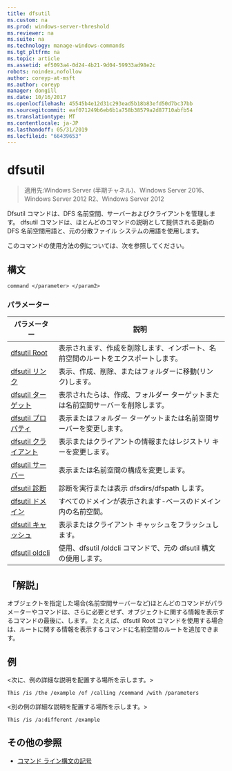 ```yaml
---
title: dfsutil
ms.custom: na
ms.prod: windows-server-threshold
ms.reviewer: na
ms.suite: na
ms.technology: manage-windows-commands
ms.tgt_pltfrm: na
ms.topic: article
ms.assetid: ef5093a4-0d24-4b21-9d04-59933ad98e2c
robots: noindex,nofollow
author: coreyp-at-msft
ms.author: coreyp
manager: dongill
ms.date: 10/16/2017
ms.openlocfilehash: 45545b4e12d31c293ead5b18b83efd50d7bc37bb
ms.sourcegitcommit: eaf071249b6eb6b1a758b38579a2d87710abfb54
ms.translationtype: MT
ms.contentlocale: ja-JP
ms.lasthandoff: 05/31/2019
ms.locfileid: "66439653"
---
```

# <a name="dfsutil"></a>dfsutil

>適用先:Windows Server (半期チャネル)、Windows Server 2016、Windows Server 2012 R2、Windows Server 2012

Dfsutil コマンドは、DFS 名前空間、サーバーおよびクライアントを管理します。 dfsutil コマンドは、ほとんどのコマンドの説明として提供される更新の DFS 名前空間用語と、元の分散ファイル システムの用語を使用します。

このコマンドの使用方法の例については、次を参照してください。 

## <a name="syntax"></a>構文

```
command </parameter> </param2>
```

### <a name="parameters"></a>パラメーター

|パラメーター|説明|
|-------|--------|
|[dfsutil Root](dfsutil-root.md)|表示されます、作成を削除します、インポート、名前空間のルートをエクスポートします。|
|[dfsutil リンク](dfsutil-link.md)|表示、作成、削除、またはフォルダーに移動\(リンク\)します。|
|[dfsutil ターゲット](dfsutil-target.md)|表示されたらは、作成、フォルダー ターゲットまたは名前空間サーバーを削除します。|
|[dfsutil プロパティ](dfsutil-property.md)|表示またはフォルダー ターゲットまたは名前空間サーバーを変更します。|
|[dfsutil クライアント](dfsutil-client.md)|表示またはクライアントの情報またはレジストリ キーを変更します。|
|[dfsutil サーバー](dfsutil-server.md)|表示または名前空間の構成を変更します。|
|[dfsutil 診断](dfsutil-diag.md)|診断を実行または表示 dfsdirs\/dfspath します。|
|[dfsutil ドメイン](dfsutil-domain.md)|すべてのドメインが表示されます\-ベースのドメイン内の名前空間。|
|[dfsutil キャッシュ](dfsutil-cache.md)|表示またはクライアント キャッシュをフラッシュします。|
|[dfsutil oldcli](dfsutil-oldcli.md)|使用、dfsutil \/oldcli コマンドで、元の dfsutil 構文の使用します。|

## <a name="remarks-optional-section"></a>「解説」 <optional section>
オブジェクトを指定した場合\(名前空間サーバーなど\)ほとんどのコマンドがパラメーターやコマンドは、さらに必要とせず、オブジェクトに関する情報を表示するコマンドの最後に、します。 たとえば、dfsutil Root コマンドを使用する場合は、ルートに関する情報を表示するコマンドに名前空間のルートを追加できます。

## <a name="BKMK_Examples"></a>例
&lt;次に、例の詳細な説明を配置する場所を示します。&gt;

```
This /is /the /example /of /calling /command /with /parameters
```

&lt;別の例の詳細な説明を配置する場所を示します。&gt;

```
This /is /a:different /example
```

## <a name="additional-references"></a>その他の参照

-   [コマンド ライン構文の記号](command-line-syntax-key.md)


